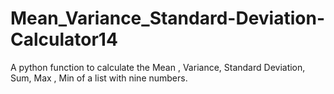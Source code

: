 # Mean_Variance_Standard-Deviation-Calculator14

A python function to calculate the Mean , Variance, Standard Deviation, Sum, Max , Min of a list with nine numbers.


     


      
